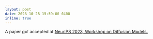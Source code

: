 ```yaml
---
layout: post
date: 2023-10-28 15:59:00-0400
inline: true
---
```


A paper got accepted at [NeurIPS 2023, Workshop on Diffusion Models.](https://diffusionworkshop.github.io/)
